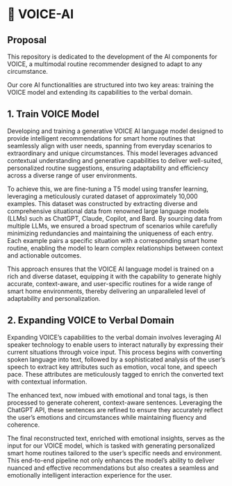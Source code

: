 # 🤖 VOICE-AI

## Proposal
This repository is dedicated to the development of the AI components for VOICE, a multimodal routine recommender designed to adapt to any circumstance.

Our core AI functionalities are structured into two key areas: training the VOICE model and extending its capabilities to the verbal domain.

## 1. Train VOICE Model
 Developing and training a generative VOICE AI language model designed to provide intelligent recommendations for smart home routines that seamlessly align with user needs, spanning from everyday scenarios to extraordinary and unique circumstances. This model leverages advanced contextual understanding and generative capabilities to deliver well-suited, personalized routine suggestions, ensuring adaptability and efficiency across a diverse range of user environments.

 To achieve this, we are fine-tuning a T5 model using transfer learning, leveraging a meticulously curated dataset of approximately 10,000 examples. This dataset was constructed by extracting diverse and comprehensive situational data from renowned large language models (LLMs) such as ChatGPT, Claude, Copilot, and Bard. By sourcing data from multiple LLMs, we ensured a broad spectrum of scenarios while carefully minimizing redundancies and maintaining the uniqueness of each entry. Each example pairs a specific situation with a corresponding smart home routine, enabling the model to learn complex relationships between context and actionable outcomes.

 This approach ensures that the VOICE AI language model is trained on a rich and diverse dataset, equipping it with the capability to generate highly accurate, context-aware, and user-specific routines for a wide range of smart home environments, thereby delivering an unparalleled level of adaptability and personalization.

## 2. Expanding VOICE to Verbal Domain
 Expanding VOICE’s capabilities to the verbal domain involves leveraging AI speaker technology to enable users to interact naturally by expressing their current situations through voice input. This process begins with converting spoken language into text, followed by a sophisticated analysis of the user’s speech to extract key attributes such as emotion, vocal tone, and speech pace. These attributes are meticulously tagged to enrich the converted text with contextual information.

 The enhanced text, now imbued with emotional and tonal tags, is then processed to generate coherent, context-aware sentences. Leveraging the ChatGPT API, these sentences are refined to ensure they accurately reflect the user’s emotions and circumstances while maintaining fluency and coherence.

 The final reconstructed text, enriched with emotional insights, serves as the input for our VOICE model, which is tasked with generating personalized smart home routines tailored to the user’s specific needs and environment. This end-to-end pipeline not only enhances the model’s ability to deliver nuanced and effective recommendations but also creates a seamless and emotionally intelligent interaction experience for the user.

